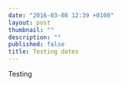 ```yaml
---
date: "2016-03-08 12:39 +0100"
layout: post
thumbnail: ""
description: ""
published: false
title: Testing dates
---
```


Testing